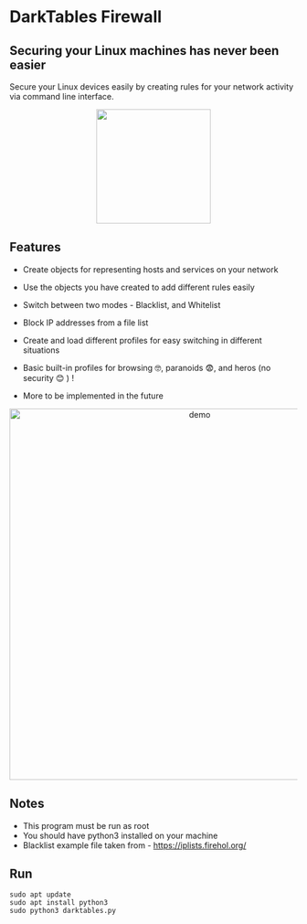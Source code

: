 # DarkTables Firewall
## Securing your Linux machines has never been easier

Secure your Linux devices easily by creating rules for your network activity via command line interface.

<p align="center">
<img src="https://user-images.githubusercontent.com/63206167/189040436-11a7d4bf-69ce-4e50-a9e0-81f9ba24affc.png" width="200">
</p>

## Features

- Create objects for representing hosts and services on your network
- Use the objects you have created to add different rules easily
- Switch between two modes - Blacklist, and Whitelist
- Block IP addresses from a file list
- Create and load different profiles for easy switching in different situations


- Basic built-in profiles for browsing 🤓, paranoids 😨, and heros (no security  😊 ) ! 
- More to be implemented in the future 

<p align="center">
<img src="https://user-images.githubusercontent.com/63206167/189295755-ff364a6e-ef5b-43eb-aa8d-d4595d919b46.gif" alt="demo"  width="650" />
</p>

## Notes
- This program must be run as root
- You should have python3 installed on your machine
- Blacklist example file taken from - https://iplists.firehol.org/

## Run
```
sudo apt update
sudo apt install python3
sudo python3 darktables.py
```
